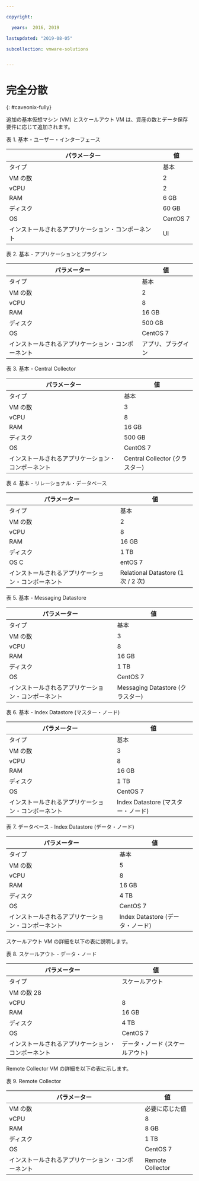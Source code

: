 ```yaml
---

copyright:

  years:  2016, 2019

lastupdated: "2019-08-05"

subcollection: vmware-solutions


---
```


# 完全分散
{: #caveonix-fully}

追加の基本仮想マシン (VM) とスケールアウト VM は、資産の数とデータ保存要件に応じて追加されます。

表 1. 基本 - ユーザー・インターフェース

|パラメーター	|値|
|---|---|
|タイプ	|基本|
|VM の数	|2|
|vCPU	|2|
|RAM	|6 GB|
|ディスク	|60 GB|
|OS	|CentOS 7|
|インストールされるアプリケーション・コンポーネント	|UI|

表 2. 基本 - アプリケーションとプラグイン

|パラメーター	|値|
|---|---|
|タイプ	|基本|
|VM の数	|2|
|vCPU	|8|
|RAM	|16 GB|
|ディスク	|500 GB|
|OS	|CentOS 7|
|インストールされるアプリケーション・コンポーネント	|アプリ、プラグイン|

表 3. 基本 - Central Collector

|パラメーター	|値 |
|---|---|
|タイプ	|基本 |
|VM の数	|3 |
|vCPU	|8 |
|RAM	|16 GB |
|ディスク	|500 GB |
|OS	|CentOS 7 |
|インストールされるアプリケーション・コンポーネント	|Central Collector (クラスター) |

表 4. 基本 - リレーショナル・データベース

|パラメーター	|値 |
|---|---|
|タイプ	|基本 |
|VM の数	|2 |
|vCPU	|8 |
|RAM	|16 GB |
|ディスク	|1 TB |
|OS	C|entOS 7 |
|インストールされるアプリケーション・コンポーネント	|Relational Datastore (1 次 / 2 次) |

表 5. 基本 - Messaging Datastore

|パラメーター	|値 |
|---|---|
|タイプ	|基本 |
|VM の数	|3 |
|vCPU	|8 |
|RAM	|16 GB |
|ディスク	|1 TB |
|OS	|CentOS 7 |
|インストールされるアプリケーション・コンポーネント	|Messaging Datastore (クラスター) |

表 6. 基本 - Index Datastore (マスター・ノード)

|パラメーター	|値 |
|---|---|
|タイプ	|基本 |
|VM の数	|3 |
|vCPU	|8 |
|RAM	|16 GB |
|ディスク	|1 TB |
|OS	|CentOS 7 |
|インストールされるアプリケーション・コンポーネント	|Index Datastore (マスター・ノード) |

表 7. データベース - Index Datastore (データ・ノード)

|パラメーター	|値 |
|---|---|
|タイプ	|基本 |
|VM の数	|5 |
|vCPU	|8 |
|RAM	|16 GB |
|ディスク	|4 TB |
|OS	|CentOS 7 |
|インストールされるアプリケーション・コンポーネント	|Index Datastore (データ・ノード) |

スケールアウト VM の詳細を以下の表に説明します。

表 8. スケールアウト - データ・ノード

|パラメーター	|値 |
|---|---|
|タイプ	|スケールアウト |
|VM の数	28 |
|vCPU	|8 |
|RAM	|16 GB |
|ディスク	|4 TB |
|OS	|CentOS 7 |
|インストールされるアプリケーション・コンポーネント	|データ・ノード (スケールアウト) |

Remote Collector VM の詳細を以下の表に示します。

表 9. Remote Collector

|パラメーター	|値 |
|---|---|
|VM の数	|必要に応じた値 |
|vCPU	|8 |
|RAM	|8 GB |
|ディスク	|1 TB |
|OS	|CentOS 7 |
|インストールされるアプリケーション・コンポーネント	|Remote Collector |
